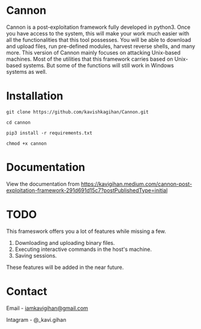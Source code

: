 # Cannon

Cannon is a post-exploitation framework fully developed in python3. Once you have access to the system, this will make your work much easier with all the functionalities that this tool possesses. You will be able to download and upload files, run pre-defined modules, harvest reverse shells, and many more. This version of Cannon mainly focuses on attacking Unix-based machines. Most of the utilities that this framework carries based on Unix-based systems. But some of the functions will still work in Windows systems as well.

# Installation

`git clone https://github.com/kavishkagihan/Cannon.git`

`cd cannon`

`pip3 install -r requirements.txt`

`chmod +x cannon`

# Documentation

View the documentation from https://kavigihan.medium.com/cannon-post-exploitation-framework-291d691d15c7?postPublishedType=initial

# TODO

This frameswork offers you a lot of features while missing a few.
  1. Downloading and uploading binary files.
  2. Executing interactive commands in the host's machine.
  3. Saving sessions.
  
These features will be added in the near future.

# Contact

Email - iamkavigihan@gmail.com

Intagram - @_kavi.gihan

